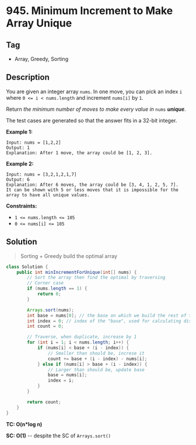 # 945. Minimum Increment to Make Array Unique

## Tag

- Array, Greedy, Sorting

## Description 

You are given an integer array `nums`. In one move, you can pick an index `i` where `0 <= i < nums.length` and increment `nums[i]` by `1`.

Return *the minimum number of moves to make every value in* `nums` ***unique***.

The test cases are generated so that the answer fits in a 32-bit integer.

 

**Example 1:**

```
Input: nums = [1,2,2]
Output: 1
Explanation: After 1 move, the array could be [1, 2, 3].
```

**Example 2:**

```
Input: nums = [3,2,1,2,1,7]
Output: 6
Explanation: After 6 moves, the array could be [3, 4, 1, 2, 5, 7].
It can be shown with 5 or less moves that it is impossible for the array to have all unique values.
```

 

**Constraints:**

- `1 <= nums.length <= 105`
- `0 <= nums[i] <= 105`



## Solution

> Sorting + Greedy build the optimal array

```java
class Solution {
    public int minIncrementForUnique(int[] nums) {
        // Sort the array then find the optimal by traversing
        // Corner case
        if (nums.length == 1) {
            return 0;
        }

        Arrays.sort(nums);
        int base = nums[0]; // the base on which we build the rest of the array
        int index = 0; // index of the "base", used for calculating distance from range to element
        int count = 0;

        // Traverse, when duplicate, increase by 1
        for (int i = 1; i < nums.length; i++) {
            if (nums[i] < base + (i - index)) {
                // Smaller than should be, increse it
                count += base + (i - index) - nums[i];
            } else if (nums[i] > base + (i - index)) {
                // Larger than should be, update base
                base = nums[i];
                index = i;
            }
        }

        return count;
    }
}
```

**TC: O(n*log n)**

**SC: O(1)** -- despite the SC of `Arrays.sort()`

